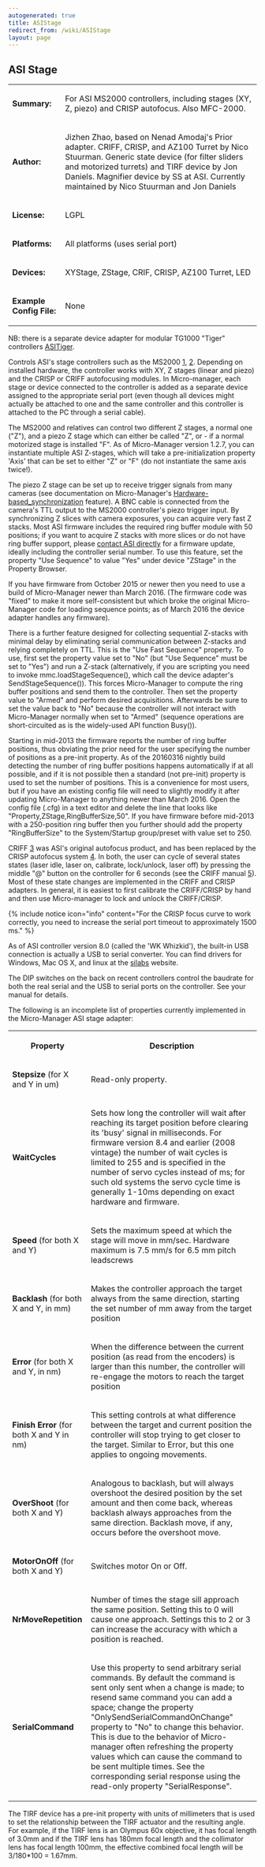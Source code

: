 ```yaml
---
autogenerated: true
title: ASIStage
redirect_from: /wiki/ASIStage
layout: page
---
```


## ASI Stage

<table>
<tr>
<td markdown="1">

**Summary:**

</td>
<td markdown="1">

For ASI MS2000 controllers, including stages (XY, Z, piezo) and CRISP
autofocus. Also MFC-2000.

</td>
</tr>
<tr>
<td markdown="1">

**Author:**

</td>
<td markdown="1">

Jizhen Zhao, based on Nenad Amodaj's Prior adapter. CRIFF, CRISP, and
AZ100 Turret by Nico Stuurman. Generic state device (for filter sliders
and motorized turrets) and TIRF device by Jon Daniels. Magnifier device
by SS at ASI. Currently maintained by Nico Stuurman and Jon Daniels

</td>
</tr>
<tr>
<td markdown="1">

**License:**

</td>
<td markdown="1">

LGPL

</td>
</tr>
<tr>
<td markdown="1">

**Platforms:**

</td>
<td markdown="1">

All platforms (uses serial port)

</td>
</tr>
<tr>
<td markdown="1">

**Devices:**

</td>
<td markdown="1">

XYStage, ZStage, CRIF, CRISP, AZ100 Turret, LED

</td>
</tr>
<tr>
<td markdown="1">

**Example Config File:**

</td>
<td markdown="1">

None

</td>
</tr>
</table>

NB: there is a separate device adapter for modular TG1000 "Tiger"
controllers [ASITiger](ASITiger).

Controls ASI's stage controllers such as the MS2000
[1](http://www.asiimaging.com/products/controllers/ms-2000-wk-multi-axis-stage-controller/),
[2](http://www.asiimaging.com/products/controllers/rm-2000-rack-mount-stage-controller/).
Depending on installed hardware, the controller works with XY, Z stages
(linear and piezo) and the CRISP or CRIFF autofocusing modules. In
Micro-manager, each stage or device connected to the controller is added
as a separate device assigned to the appropriate serial port (even
though all devices might actually be attached to one and the same
controller and this controller is attached to the PC through a serial
cable).

The MS2000 and relatives can control two different Z stages, a normal
one ("Z"), and a piezo Z stage which can either be called "Z", or - if a
normal motorized stage is installed "F". As of Micro-Manager version
1.2.7, you can instantiate multiple ASI Z-stages, which will take a
pre-initialization property 'Axis' that can be set to either "Z" or "F"
(do not instantiate the same axis twice!).

The piezo Z stage can be set up to receive trigger signals from many
cameras (see documentation on Micro-Manager's
[Hardware-based\_synchronization](Hardware-based_synchronization)
feature). A BNC cable is connected from the camera's TTL output to the
MS2000 controller's piezo trigger input. By synchronizing Z slices with
camera exposures, you can acquire very fast Z stacks. Most ASI firmware
includes the required ring buffer module with 50 positions; if you want
to acquire Z stacks with more slices or do not have ring buffer support,
please [contact ASI directly](http://www.asiimaging.com/contact-us/) for
a firmware update, ideally including the controller serial number. To
use this feature, set the property "Use Sequence" to value "Yes" under
device "ZStage" in the Property Browser.

If you have firmware from October 2015 or newer then you need to use a
build of Micro-Manager newer than March 2016. (The firmware code was
"fixed" to make it more self-consistent but which broke the original
Micro-Manager code for loading sequence points; as of March 2016 the
device adapter handles any firmware).

There is a further feature designed for collecting sequential Z-stacks
with minimal delay by eliminating serial communication between Z-stacks
and relying completely on TTL. This is the "Use Fast Sequence" property.
To use, first set the property value set to "No" (but "Use Sequence"
must be set to "Yes") and run a Z-stack (alternatively, if you are
scripting you need to invoke mmc.loadStageSequence(), which call the
device adapter's SendStageSequence()). This forces Micro-Manager to
compute the ring buffer positions and send them to the controller. Then
set the property value to "Armed" and perform desired acquisitions.
Afterwards be sure to set the value back to "No" because the controller
will not interact with Micro-Manager normally when set to "Armed"
(sequence operations are short-circuited as is the widely-used API
function Busy()).

Starting in mid-2013 the firmware reports the number of ring buffer
positions, thus obviating the prior need for the user specifying the
number of positions as a pre-init property. As of the 20160316 nightly
build detecting the number of ring buffer positions happens
automatically if at all possible, and if it is not possible then a
standard (not pre-init) property is used to set the number of positions.
This is a convenience for most users, but if you have an existing config
file will need to slightly modify it after updating Micro-Manager to
anything newer than March 2016. Open the config file (.cfg) in a text
editor and delete the line that looks like
"Property,ZStage,RingBufferSize,50". If you have firmware before
mid-2013 with a 250-position ring buffer then you further should add the
property "RingBufferSize" to the System/Startup group/preset with value
set to 250.

CRIFF
[3](http://www.asiimaging.com/products/focus-stabilization/criff-continuous-reflective-interface-feedback-focus-system/)
was ASI's original autofocus product, and has been replaced by the CRISP
autofocus system
[4](http://www.asiimaging.com/products/focus-stabilization/crisp-autofocus-system/).
In both, the user can cycle of several states states (laser idle, laser
on, calibrate, lock/unlock, laser off) by pressing the middle "@" button
on the controller for 6 seconds (see the CRIFF manual
[5](http://www.asiimaging.com/ftp2asi/Manuals/CRIFF%20Manual.pdf)). Most
of these state changes are implemented in the CRIFF and CRISP adapters.
In general, it is easiest to first calibrate the CRIFF/CRISP by hand and
then use Micro-manager to lock and unlock the CRIFF/CRISP.

{% include notice icon="info" content="For the CRISP focus curve to work correctly, you need to increase the serial port timeout to approximately 1500 ms." %}

As of ASI controller version 8.0 (called the 'WK Whizkid'), the built-in
USB connection is actually a USB to serial converter. You can find
drivers for Windows, Mac OS X, and linux at the
[silabs](http://www.silabs.com/products/mcu/Pages/USBtoUARTBridgeVCPDrivers.aspx)
website.

The DIP switches on the back on recent controllers control the baudrate
for both the real serial and the USB to serial ports on the controller.
See your manual for details.

The following is an incomplete list of properties currently implemented
in the Micro-Manager ASI stage adapter:

<table>
<tr>
<th>

Property

</th>
<th>

Description

</th>
</tr>
<tr>
<td markdown="1">

<b>Stepsize</b> (for X and Y in um)

</td>
<td markdown="1">

Read-only property.

</td>
</tr>
<tr>
<td markdown="1">

<b>WaitCycles</b>

</td>
<td markdown="1">

Sets how long the controller will wait after reaching its target
position before clearing its 'busy' signal in milliseconds. For firmware
version 8.4 and earlier (2008 vintage) the number of wait cycles is
limited to 255 and is specified in the number of servo cycles instead of
ms; for such old systems the servo cycle time is generally 1-10ms
depending on exact hardware and firmware.

</td>
</tr>
<tr>
<td markdown="1">

<b>Speed</b> (for both X and Y)

</td>
<td markdown="1">

Sets the maximum speed at which the stage will move in mm/sec. Hardware
maximum is 7.5 mm/s for 6.5 mm pitch leadscrews

</td>
</tr>
<tr>
<td markdown="1">

<b>Backlash</b> (for both X and Y, in mm)

</td>
<td markdown="1">

Makes the controller approach the target always from the same direction,
starting the set number of mm away from the target position

</td>
</tr>
<tr>
<td markdown="1">

<b>Error</b> (for both X and Y, in nm)

</td>
<td markdown="1">

When the difference between the current position (as read from the
encoders) is larger than this number, the controller will re-engage the
motors to reach the target position

</td>
</tr>
<tr>
<td markdown="1">

<b>Finish Error</b> (for both X and Y in nm)

</td>
<td markdown="1">

This setting controls at what difference between the target and current
position the controller will stop trying to get closer to the target.
Similar to Error, but this one applies to ongoing movements.

</td>
</tr>
<tr>
<td markdown="1">

<b>OverShoot</b> (for both X and Y)

</td>
<td markdown="1">

Analogous to backlash, but will always overshoot the desired position by
the set amount and then come back, whereas backlash always approaches
from the same direction. Backlash move, if any, occurs before the
overshoot move.

</td>
</tr>
<tr>
<td markdown="1">

<b>MotorOnOff</b> (for both X and Y)

</td>
<td markdown="1">

Switches motor On or Off.

</td>
</tr>
<tr>
<td markdown="1">

<b>NrMoveRepetition</b>

</td>
<td markdown="1">

Number of times the stage sill approach the same position. Setting this
to 0 will cause one approach. Settings this to 2 or 3 can increase the
accuracy with which a position is reached.

</td>
</tr>
<tr>
<td markdown="1">

<b>SerialCommand</b>

</td>
<td markdown="1">

Use this property to send arbitrary serial commands. By default the
command is sent only sent when a change is made; to resend same command
you can add a space; change the property "OnlySendSerialCommandOnChange"
property to "No" to change this behavior. This is due to the behavior of
Micro-manager often refreshing the property values which can cause the
command to be sent multiple times. See the corresponding serial response
using the read-only property "SerialResponse".

</td>
</tr>
</table>

The TIRF device has a pre-init property with units of millimeters that
is used to set the relationship between the TIRF actuator and the
resulting angle. For example, if the TIRF lens is an Olympus 60x
objective, it has focal length of 3.0mm and if the TIRF lens has 180mm
focal length and the collimator lens has focal length 100mm, the
effective combined focal length will be 3/180\*100 = 1.67mm.


